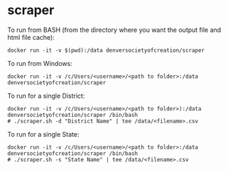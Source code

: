 # scraper

To run from BASH (from the directory where you want the output file and html file cache):

```
docker run -it -v $(pwd):/data denversocietyofcreation/scraper
```

To run from Windows:

```
docker run -it -v /c/Users/<username>/<path to folder>:/data denversocietyofcreation/scraper
```

To run for a single District:

```
docker run -it -v /c/Users/<username>/<path to folder>):/data denversocietyofcreation/scraper /bin/bash
# ./scraper.sh -d "District Name" | tee /data/<filename>.csv
```

To run for a single State:

```
docker run -it -v /c/Users/<username>/<path to folder>:/data denversocietyofcreation/scraper /bin/bash
# ./scraper.sh -s "State Name" | tee /data/<filename>.csv
```
